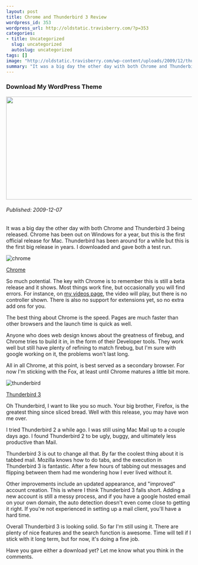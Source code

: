```yaml
--- 
layout: post
title: Chrome and Thunderbird 3 Review
wordpress_id: 353
wordpress_url: http://oldstatic.travisberry.com/?p=353
categories: 
- title: Uncategorized
  slug: uncategorized
  autoslug: uncategorized
tags: []
image: "http://oldstatic.travisberry.com/wp-content/uploads/2009/12/thunderchromereview.jpg"
summary: "It was a big day the other day with both Chrome and Thunderbird 3 being released. I downloaded and gave both a test run."
---
```

<article class="post clearfix">
  <h3>Download My WordPress Theme</h3>
  <a href="http://oldstatic.travisberry.com/wp-content/uploads/2009/12/thunderchromereview.jpg" class="postImageLink"><img src="http://oldstatic.travisberry.com/wp-content/uploads/2009/12/thunderchromereview.jpg" alt="" class="thumbnail alignleft" width=640 height=280 /></a>
  <h6>Published: 2009-12-07</h6>

It was a big day the other day with both Chrome and Thunderbird 3 being released. Chrome has been out on  Windows for a year, but this is the first official release for Mac. Thunderbird has been around for a while but this is the first big release in years. I downloaded and gave both a test run.
<div class="clearfix"></div>

![chrome](http://oldstatic.travisberry.com/wp-content/uploads/2009/12/chrome.jpg "chrome")

[Chrome](http://www.google.com/chrome)

So much potential. The key with Chrome is to remember this is still a beta release and it shows. Most things work fine, but occasionally you will find errors. For instance, on [my videos page](http://oldstatic.travisberry.com/video/), the video will play, but there is no controller shown. There is also no support for extensions yet, so no extra add ons for you. 

The best thing about Chrome is the speed. Pages are much faster than other browsers and the launch time is quick as well. 

Anyone who does web design knows about the greatness of firebug, and Chrome tries to build it in, in the form of their Developer tools. They work well but still have plenty of refining to match firebug, but I'm sure with google working on it, the problems won't last long.

All in all Chrome, at this point, is best served as a secondary browser. For now I'm sticking with the Fox, at least until Chrome matures a little bit more.

![thunderbird](http://oldstatic.travisberry.com/wp-content/uploads/2009/12/thunderbird.jpg "thunderbird")

[Thunderbird 3](http://www.mozillamessaging.com/en-US/thunderbird/)

Oh Thunderbird, I want to like you so much. Your big brother, Firefox, is the greatest thing since sliced bread. Well with this release, you may have won me over.

I tried Thunderbird 2 a while ago. I was still using Mac Mail up to a couple days ago. I found Thunderbird 2 to be ugly, buggy, and ultimately less productive than Mail.

Thunderbird 3 is out to change all that. By far the coolest thing about it is tabbed mail. Mozilla knows how to do tabs, and the execution in Thunderbird 3 is fantastic. After a few hours of tabbing out messages and flipping between them had me wondering how I ever lived without it.

Other improvements include an updated appearance, and "improved" account creation. This is where I think Thunderbird 3 falls short. Adding a new account is still a messy process, and if you have a google hosted email on your own domain, the auto detection doesn't even come close to getting it right. If you're not experienced in setting up a mail client, you'll have a hard time.

Overall Thunderbird 3 is looking solid. So far I'm still using it. There are plenty of nice features and the search function is awesome. Time will tell if I stick with it long term, but for now, it's doing a fine job.

Have you gave either a download yet? Let me know what you think in the comments.
</article>